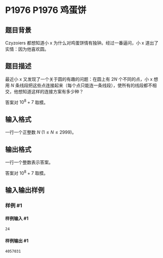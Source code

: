 # P1976 P1976 鸡蛋饼

## 题目背景

Czyzoiers 都想知道小 x 为什么对鸡蛋饼情有独钟。经过一番逼问，小 x 道出了实情：因为他喜欢圆。

## 题目描述

最近小 x 又发现了一个关于圆的有趣的问题：在圆上有 $2N$ 个不同的点，小 x 想用 $N$ 条线段把这些点连接起来（每个点只能连一条线段），使所有的线段都不相交，他想知道这样的连接方案有多少种？

答案对 $10^8+7$ 取模。

## 输入格式

一行一个正整数 $N\ (1 \le N \le 2999)$。

## 输出格式

一行一个整数表示答案。

答案对 $10^8+7$ 取模。

## 输入输出样例

### 样例 #1

#### 样例输入 #1

```
24
```

#### 样例输出 #1

```
4057031
```
